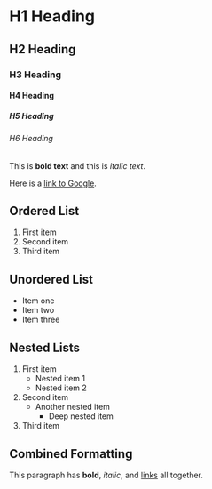 # H1 Heading
## H2 Heading
### H3 Heading
#### H4 Heading
##### H5 Heading
###### H6 Heading

This is **bold text** and this is *italic text*.

Here is a [link to Google](https://www.google.com).

## Ordered List
1. First item
2. Second item
3. Third item

## Unordered List
- Item one
- Item two
- Item three

## Nested Lists
1. First item
   - Nested item 1
   - Nested item 2
2. Second item
   - Another nested item
     - Deep nested item
3. Third item

## Combined Formatting
This paragraph has **bold**, *italic*, and [links](https://example.com) all together.
